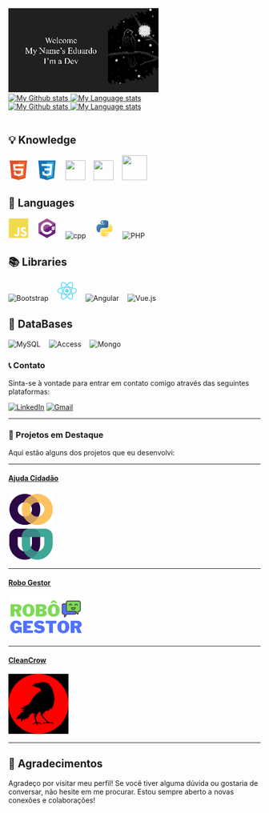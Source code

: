 <img src="https://github.com/EduardoDosSantosFerreira/EduardoDosSantosFerreira/blob/main/img/TheCrowWallpaperGif.gif" style="filter: grayscale(100%);">

<!-- GRS (Light Mode) -->
<div>
  <a href="https://github.com/EduardoDosSantosFerreira#gh-light-mode-only">
    <img src="https://github-readme-stats-steel-omega.vercel.app/api?username=EduardoDosSantosFerreira&show_icons=true&include_all_commits=true&hide_border=true&number_format=long&rank_icon=percentile&show=reviews,discussions_started,discussions_answered,prs_merged,prs_merged_percentage#gh-light-mode-only" alt="My Github stats" height="350">
  </a>
  <a href="https://github.com/EduardoDosSantosFerreira#gh-light-mode-only">
    <img src="https://github-readme-stats-steel-omega.vercel.app/api/top-langs/?username=EduardoDosSantosFerreira&layout=pie&hide_border=true&langs_count=10#gh-light-mode-only" alt="My Language stats" height="350">
  </a>
</div>

<!-- GRS (Dark Mode) -->
<div>
  <a href="https://github.com/EduardoDosSantosFerreira#gh-dark-mode-only">
    <img src="https://github-readme-stats-steel-omega.vercel.app/api?username=EduardoDosSantosFerreira&show_icons=true&include_all_commits=true&icon_color=2d77dc&title_color=2d77dc&text_color=ffffff&bg_color=0d1117&hide_border=true&number_format=long&rank_icon=percentile&show=reviews,discussions_started,discussions_answered,prs_merged,prs_merged_percentage#gh-dark-mode-only" alt="My Github stats" height="350">
  </a>
  <a href="https://github.com/EduardoDosSantosFerreira#gh-dark-mode-only">
    <img src="https://github-readme-stats-steel-omega.vercel.app/api/top-langs/?username=EduardoDosSantosFerreira&layout=pie&icon_color=2d77dc&title_color=2d77dc&text_color=ffffff&bg_color=0d1117&hide_border=true&langs_count=10#gh-dark-mode-only" alt="My Language stats" height="350">
  </a>
</div>
<br>

<div style="display: inline-block; align-items: center;">
  <h2>💡 Knowledge</h2>
  <img alt="HTML" height="40" width="40" src="https://raw.githubusercontent.com/devicons/devicon/master/icons/html5/html5-original.svg">ㅤ
  <img alt="CSS" height="40" width="40" src="https://raw.githubusercontent.com/devicons/devicon/master/icons/css3/css3-original.svg">ㅤ
  <img src="https://cdn.jsdelivr.net/gh/devicons/devicon/icons/git/git-original.svg" height="40px" width="40px" />ㅤ
  <img src="https://cdn.jsdelivr.net/gh/devicons/devicon/icons/arduino/arduino-original.svg" height="40px" width="40px" />ㅤ
  <img src="https://cdn.jsdelivr.net/gh/devicons/devicon@latest/icons/nodejs/nodejs-original-wordmark.svg" height="50px" width="50px" />ㅤ
</div>

<br>

<div style="display: inline-block; align-items: center;">
  <h2>📖 Languages</h2>
  <img alt="Js" height="40" width="40" src="https://raw.githubusercontent.com/devicons/devicon/master/icons/javascript/javascript-plain.svg">ㅤ
  <img alt="Csharp" height="40" width="40" src="https://raw.githubusercontent.com/devicons/devicon/master/icons/csharp/csharp-original.svg">ㅤ
  <img alt="cpp" height="40" width="40" src="https://cdn.jsdelivr.net/gh/devicons/devicon/icons/cplusplus/cplusplus-original.svg"/>ㅤ
  <img alt="Python" height="40" width="40" src="https://raw.githubusercontent.com/devicons/devicon/master/icons/python/python-original.svg">ㅤ
  <img alt="PHP" height="45" width="45" src="https://cdn.jsdelivr.net/gh/devicons/devicon@latest/icons/php/php-original.svg">

</div>

<br>

<div style="display: inline-block; align-items: center;">
  <h2>📚 Libraries</h2>
  <img alt="Bootstrap" height="40" width="45" src="https://getbootstrap.com/docs/5.3/assets/brand/bootstrap-logo-shadow.png"/>ㅤ
  <img alt="React" height="40" width="40" src="https://raw.githubusercontent.com/devicons/devicon/master/icons/react/react-original.svg">ㅤ
  <img alt="Angular" height="40" width="40" src="https://cdn.jsdelivr.net/gh/devicons/devicon@latest/icons/angular/angular-original.svg" />ㅤ
  <img alt="Vue.js" height="40" width="40" src="https://cdn.jsdelivr.net/gh/devicons/devicon/icons/vuejs/vuejs-original.svg">

</div>

<br>

<div style="display: inline-block; align-items: center;">
  <h2>🏦 DataBases</h2>
  <img alt="MySQL" height="40" width="45" src="https://cdn.jsdelivr.net/gh/devicons/devicon/icons/mysql/mysql-original.svg" />ㅤ
  <img alt="Access" height="40" width="40" src="https://cdn.icon-icons.com/icons2/2397/PNG/96/microsoft_office_access_logo_icon_145727.png">ㅤ
  <img alt="Mongo" height="50" width="50" src="https://cdn.jsdelivr.net/gh/devicons/devicon/icons/mongodb/mongodb-original.svg"/>
</div>

<br>

### 📞 Contato

Sinta-se à vontade para entrar em contato comigo através das seguintes plataformas:

[![LinkedIn](https://img.shields.io/badge/linkedin-%230077B5.svg?style=for-the-badge&logo=linkedin&logoColor=white)](https://www.linkedin.com/in/eduardodossantosferreira/)
 [![Gmail](https://img.shields.io/badge/Gmail-D14836?style=for-the-badge&logo=gmail&logoColor=white)](mailto:eduardosferreira69@gmail.com)

---

### 🌟 Projetos em Destaque

Aqui estão alguns dos projetos que eu desenvolvi:

---

#### [Ajuda Cidadão](https://ajudacidadao.com.br)
<a href="https://ajudacidadao.com.br">
    <img src="https://raw.githubusercontent.com/EduardoDosSantosFerreira/EduardoDosSantosFerreira/main/img/6%20(2).png" alt="Ajuda Cidadão" width="89" />
</a>

---

#### [Robo Gestor](https://robogestor.com.br)
<a href="https://robogestor.com.br">
    <img src="https://raw.githubusercontent.com/EduardoDosSantosFerreira/EduardoDosSantosFerreira/main/img/logo-fp8UoF-z.png" alt="Robo Gestor" width="150" />
</a>

---

#### [CleanCrow](https://cleancrow.vercel.app)
<a href="https://cleancrow.vercel.app">
    <img src="https://raw.githubusercontent.com/EduardoDosSantosFerreira/EduardoDosSantosFerreira/main/img/crow04.png" alt="CleanCrow" width="120" />
</a>

---

## 🎉 Agradecimentos

Agradeço por visitar meu perfil! Se você tiver alguma dúvida ou gostaria de conversar, não hesite em me procurar. Estou sempre aberto a novas conexões e colaborações!

<br>

<br>
